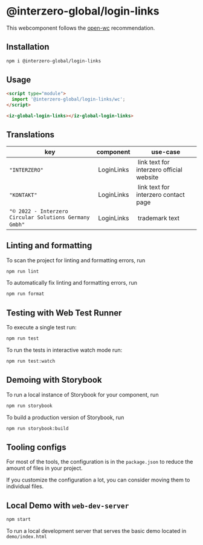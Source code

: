 # @interzero-global/login-links

This webcomponent follows the [open-wc](https://github.com/open-wc/open-wc) recommendation.

## Installation

```bash
npm i @interzero-global/login-links
```

## Usage

```html
<script type="module">
  import '@interzero-global/login-links/wc';
</script>

<iz-global-login-links></iz-global-login-links>
```

## Translations

| key | component | use-case |
|-----|-----------|----------|
| `"INTERZERO"` | LoginLinks | link text for interzero official website |
| `"KONTAKT"` | LoginLinks | link text for interzero contact page |
| `"© 2022 - Interzero Circular Solutions Germany Gmbh"` | LoginLinks | trademark text |

## Linting and formatting

To scan the project for linting and formatting errors, run

```bash
npm run lint
```

To automatically fix linting and formatting errors, run

```bash
npm run format
```

## Testing with Web Test Runner

To execute a single test run:

```bash
npm run test
```

To run the tests in interactive watch mode run:

```bash
npm run test:watch
```

## Demoing with Storybook

To run a local instance of Storybook for your component, run

```bash
npm run storybook
```

To build a production version of Storybook, run

```bash
npm run storybook:build
```


## Tooling configs

For most of the tools, the configuration is in the `package.json` to reduce the amount of files in your project.

If you customize the configuration a lot, you can consider moving them to individual files.

## Local Demo with `web-dev-server`

```bash
npm start
```

To run a local development server that serves the basic demo located in `demo/index.html`
